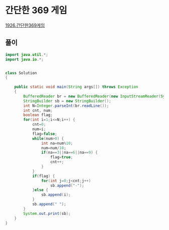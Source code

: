 # 간단한 369 게임
[1926.간단한369게임](https://swexpertacademy.com/main/code/problem/problemDetail.do?contestProbId=AV5PTeo6AHUDFAUq)

## 풀이
```java
import java.util.*;
import java.io.*;


class Solution
{
	
	public static void main(String args[]) throws Exception
	{
		BufferedReader br = new BufferedReader(new InputStreamReader(System.in));
		StringBuilder sb = new StringBuilder();
		int N=Integer.parseInt(br.readLine());
		int cnt, num;
		boolean flag;
		for(int i=1;i<=N;i++) {
			cnt=0;
			num=i;
			flag=false;
			while(num>0) {
				int na=num%10;
				num=num/10;
				if(na==3||na==6||na==9) {
					flag=true;
					cnt++;
				}
			}
			if(flag) {
				for(int j=0;j<cnt;j++)
					sb.append("-");
			}else {
				sb.append(i);
			}
			sb.append(" ");
		}
		System.out.print(sb);
	}
}
```